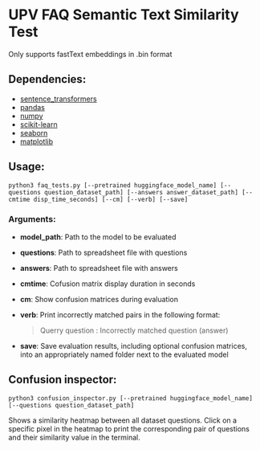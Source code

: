 # UPV FAQ Semantic Text Similarity Test

Only supports fastText embeddings in .bin format

## Dependencies:

- [sentence_transformers](https://www.sbert.net/)
- [pandas](https://pandas.pydata.org)
- [numpy](https://numpy.org/install/)
- [scikit-learn](https://scikit-learn.org/stable/install.html)
- [seaborn](https://seaborn.pydata.org/installing.html)
- [matplotlib](https://matplotlib.org)

## Usage:

    python3 faq_tests.py [--pretrained huggingface_model_name] [--questions question_dataset_path] [--answers answer_dataset_path] [--cmtime disp_time_seconds] [--cm] [--verb] [--save]
  
### Arguments:

- **model_path**: Path to the model to be evaluated

- **questions**: Path to spreadsheet file with questions

- **answers**: Path to spreadsheet file with answers

- **cmtime**: Cofusion matrix display duration in seconds

- **cm**: Show confusion matrices during evaluation

- **verb**: Print incorrectly matched pairs in the following format:

    > Querry question : Incorrectly matched question (answer)

- **save**: Save evaluation results, including optional confusion matrices, into an appropriately named 
folder next to the evaluated model

## Confusion inspector:

    python3 confusion_inspector.py [--pretrained huggingface_model_name] [--questions question_dataset_path] 

Shows a similarity heatmap between all dataset questions. Click on a specific pixel in the heatmap to print 
the corresponding pair of questions and their similarity value in the terminal.
